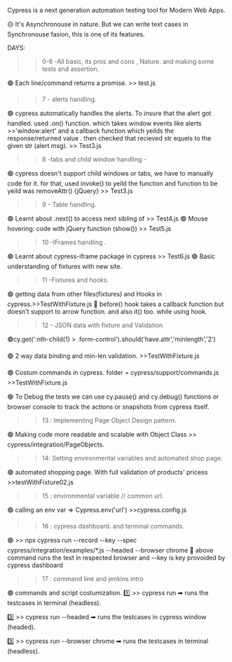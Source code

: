 Cypress is a next generation automation testing tool for Modern Web Apps.

🟡 It's  Asynchronouse in nature. But we can write 
text cases in Synchronouse fasion, this is one of its features.


DAYS:
>> 0-6    -All basic, its pros and cons , Nature. and making some tests and assertion. 

 🟢 Each line/command returns a promise. >> test.js

>> 7 - alerts handling.

 🟢 cypress automatically handles the alerts. To insure that the alert got handled. used .on() function. which takes window events like alerts >>'window:alert' and a callback function which yeilds the response/returned value . then checked that recieved str equels to the given str (alert msg).   >> Test3.js


 >> 8 -tabs and child window handling -
 
 🟢 cypress doesn't support child windows or tabs, we have to manually code for it. for that, used invoke() to yeild the function and function to be yeild was removeAttr() {jQuery} >> Test3.js



 >> 9 - Table handling.

 🟢 Learnt about .next() to access next sibling of <td>  >>  Test4.js
 🟢 Mouse hovering: code with jQuery function (show()) >>  Test5.js



 >> 10 -IFrames handling .

 🟢 Learnt about cypress-iframe package in cypress  >>  Test6.js
 🟢 Basic understanding of fixtures with new site.

 >> 11 -Fixtures and hooks.
 
 🟢 getting data from other files(fixtures) and Hooks in cypress.>>TestWithFixture.js
 🔸 before() hook takes a callback function but doesn't support to arrow function. and also it() too. while using hook.



 >>12 - JSON data with fixture and Validation

 🟢cy.get(':nth-child(1) > .form-control').should('have.attr','minlength','2')

 🟢 2 way data binding and min-len validation. >>TestWithFixture.js

 🟢 Costum commands in cypress. folder = cypress/support/commands.js >>TestWithFixture.js

 🟢 To Debug the tests we can use cy.pause() and cy.debug() functions or browser console to track the actions or snapshots from cypress itself.


>> 13 : Implementing Page Object Design pattern. 

 🟢  Making code more readable and scalable with Object Class >> cypress/integration/PageObjects.


>> 14: Setting environmental variables and automated shop page.

🟢 automated shopping page. With full validation of products' pricess >>testWithFixture02.js


>> 15 : environmental variable // common url.

 🟢 calling an env var => Cypress.env('url') >>cypress.config.js

 >> 16 :  cypress dashboard. and terminal commands.

 🟢 >> npx cypress run --record --key<key provoided by cypress dashboard>  --spec cypress/integration/examples/*.js --headed --browser chrome
   🔰 above command runs the test in respected browser and --key is key provoided by cypress dashboard


>> 17 :  command line and jenkins intro

🟢 commands and script costumization.
1️⃣ >> cypress run  ➡ runs the testcases in terminal (headless).

2️⃣ >> cypress run --headed  ➡ runs the testcases in cypress window (headed).

3️⃣ >> cypress run --browser chrome  ➡ runs the testcases in terminal (headless).

